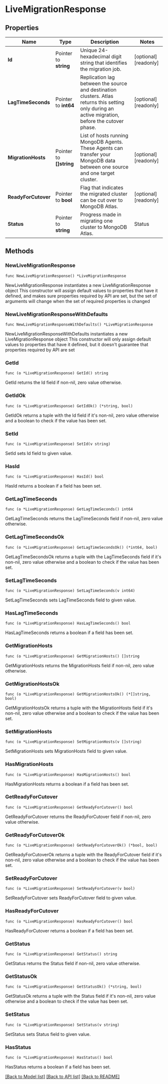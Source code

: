 # LiveMigrationResponse

## Properties

Name | Type | Description | Notes
------------ | ------------- | ------------- | -------------
**Id** | Pointer to **string** | Unique 24-hexadecimal digit string that identifies the migration job. | [optional] [readonly] 
**LagTimeSeconds** | Pointer to **int64** | Replication lag between the source and destination clusters. Atlas returns this setting only during an active migration, before the cutover phase. | [optional] [readonly] 
**MigrationHosts** | Pointer to **[]string** | List of hosts running MongoDB Agents. These Agents can transfer your MongoDB data between one source and one target cluster. | [optional] [readonly] 
**ReadyForCutover** | Pointer to **bool** | Flag that indicates the migrated cluster can be cut over to MongoDB Atlas. | [optional] [readonly] 
**Status** | Pointer to **string** | Progress made in migrating one cluster to MongoDB Atlas.  | Status   | Explanation | |----------|-------------| | NEW      | Someone scheduled a local cluster migration to MongoDB Atlas. | | FAILED   | The cluster migration to MongoDB Atlas failed.                | | COMPLETE | The cluster migration to MongoDB Atlas succeeded.             | | EXPIRED  | MongoDB Atlas prepares to begin the cut over of the migrating cluster when source and target clusters have almost synchronized. If &#x60;\&quot;readyForCutover\&quot; : true&#x60;, this synchronization starts a timer of 120 hours. You can extend this timer. If the timer expires, MongoDB Atlas returns this status. | | WORKING  | The cluster migration to MongoDB Atlas is performing one of the following tasks:&lt;ul&gt;&lt;li&gt;Preparing connections to source and target clusters&lt;/li&gt;&lt;li&gt;Replicating data from source to target&lt;/li&gt;&lt;li&gt;Verifying MongoDB Atlas connection settings&lt;/li&gt;&lt;li&gt;Stopping replication after the cut over&lt;/li&gt;&lt;/ul&gt; |  | [optional] [readonly] 

## Methods

### NewLiveMigrationResponse

`func NewLiveMigrationResponse() *LiveMigrationResponse`

NewLiveMigrationResponse instantiates a new LiveMigrationResponse object
This constructor will assign default values to properties that have it defined,
and makes sure properties required by API are set, but the set of arguments
will change when the set of required properties is changed

### NewLiveMigrationResponseWithDefaults

`func NewLiveMigrationResponseWithDefaults() *LiveMigrationResponse`

NewLiveMigrationResponseWithDefaults instantiates a new LiveMigrationResponse object
This constructor will only assign default values to properties that have it defined,
but it doesn't guarantee that properties required by API are set

### GetId

`func (o *LiveMigrationResponse) GetId() string`

GetId returns the Id field if non-nil, zero value otherwise.

### GetIdOk

`func (o *LiveMigrationResponse) GetIdOk() (*string, bool)`

GetIdOk returns a tuple with the Id field if it's non-nil, zero value otherwise
and a boolean to check if the value has been set.

### SetId

`func (o *LiveMigrationResponse) SetId(v string)`

SetId sets Id field to given value.

### HasId

`func (o *LiveMigrationResponse) HasId() bool`

HasId returns a boolean if a field has been set.
### GetLagTimeSeconds

`func (o *LiveMigrationResponse) GetLagTimeSeconds() int64`

GetLagTimeSeconds returns the LagTimeSeconds field if non-nil, zero value otherwise.

### GetLagTimeSecondsOk

`func (o *LiveMigrationResponse) GetLagTimeSecondsOk() (*int64, bool)`

GetLagTimeSecondsOk returns a tuple with the LagTimeSeconds field if it's non-nil, zero value otherwise
and a boolean to check if the value has been set.

### SetLagTimeSeconds

`func (o *LiveMigrationResponse) SetLagTimeSeconds(v int64)`

SetLagTimeSeconds sets LagTimeSeconds field to given value.

### HasLagTimeSeconds

`func (o *LiveMigrationResponse) HasLagTimeSeconds() bool`

HasLagTimeSeconds returns a boolean if a field has been set.
### GetMigrationHosts

`func (o *LiveMigrationResponse) GetMigrationHosts() []string`

GetMigrationHosts returns the MigrationHosts field if non-nil, zero value otherwise.

### GetMigrationHostsOk

`func (o *LiveMigrationResponse) GetMigrationHostsOk() (*[]string, bool)`

GetMigrationHostsOk returns a tuple with the MigrationHosts field if it's non-nil, zero value otherwise
and a boolean to check if the value has been set.

### SetMigrationHosts

`func (o *LiveMigrationResponse) SetMigrationHosts(v []string)`

SetMigrationHosts sets MigrationHosts field to given value.

### HasMigrationHosts

`func (o *LiveMigrationResponse) HasMigrationHosts() bool`

HasMigrationHosts returns a boolean if a field has been set.
### GetReadyForCutover

`func (o *LiveMigrationResponse) GetReadyForCutover() bool`

GetReadyForCutover returns the ReadyForCutover field if non-nil, zero value otherwise.

### GetReadyForCutoverOk

`func (o *LiveMigrationResponse) GetReadyForCutoverOk() (*bool, bool)`

GetReadyForCutoverOk returns a tuple with the ReadyForCutover field if it's non-nil, zero value otherwise
and a boolean to check if the value has been set.

### SetReadyForCutover

`func (o *LiveMigrationResponse) SetReadyForCutover(v bool)`

SetReadyForCutover sets ReadyForCutover field to given value.

### HasReadyForCutover

`func (o *LiveMigrationResponse) HasReadyForCutover() bool`

HasReadyForCutover returns a boolean if a field has been set.
### GetStatus

`func (o *LiveMigrationResponse) GetStatus() string`

GetStatus returns the Status field if non-nil, zero value otherwise.

### GetStatusOk

`func (o *LiveMigrationResponse) GetStatusOk() (*string, bool)`

GetStatusOk returns a tuple with the Status field if it's non-nil, zero value otherwise
and a boolean to check if the value has been set.

### SetStatus

`func (o *LiveMigrationResponse) SetStatus(v string)`

SetStatus sets Status field to given value.

### HasStatus

`func (o *LiveMigrationResponse) HasStatus() bool`

HasStatus returns a boolean if a field has been set.

[[Back to Model list]](../README.md#documentation-for-models) [[Back to API list]](../README.md#documentation-for-api-endpoints) [[Back to README]](../README.md)


